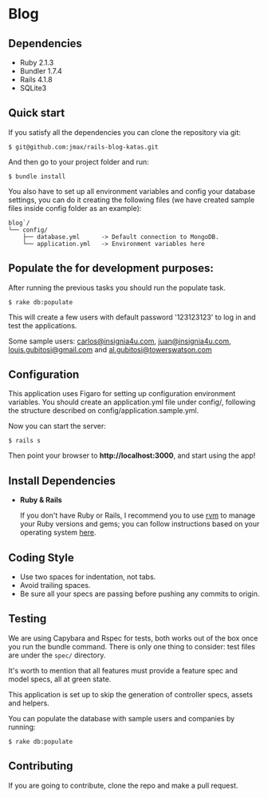 Blog
=======

Dependencies
-------

 - Ruby 2.1.3
 - Bundler 1.7.4
 - Rails 4.1.8
 - SQLite3

Quick start
-------

If you satisfy all the dependencies you can clone the repository via git:

```
$ git@github.com:jmax/rails-blog-katas.git
```

And then go to your project folder and run:

```
$ bundle install
```

You also have to set up all environment variables and config your database settings, you can do it creating the following files (we have created sample files inside config folder as an example):

```
blog`/
└── config/
    ├── database.yml      -> Default connection to MongoDB.
    └── application.yml   -> Environment variables here
```


Populate the for development purposes:
-------

After running the previous tasks you should run the populate task.

```
$ rake db:populate
```

This will create a few users with default password '123123123' to log in and test the applications.

Some sample users: carlos@insignia4u.com, juan@insignia4u.com, louis.gubitosi@gmail.com and al.gubitosi@towerswatson.com

Configuration
-------

This application uses Figaro for setting up configuration environment variables. You should create an application.yml file under config/, following the structure described on config/application.sample.yml.

Now you can start the server:

```
$ rails s
```

Then point your browser to **http://localhost:3000**, and start using the app!

Install Dependencies
-------
- **Ruby & Rails**

    If you don't have Ruby or Rails, I recommend you to use [rvm][1] to manage your Ruby versions and gems; you can follow instructions based on your operating system [here][2].


Coding Style
------
 - Use two spaces for indentation, not tabs.
 - Avoid trailing spaces.
 - Be sure all your specs are passing before pushing any commits to origin.

Testing
-------

We are using Capybara and Rspec for tests, both works out of the box once you run the bundle command. There is only one thing to consider: test files are under the `spec/` directory.

It's worth to mention that all features must provide a feature spec and model specs, all at green state.

This application is set up to skip the generation of controller specs, assets and helpers.

You can populate the database with sample users and companies by running:

```
$ rake db:populate
```

Contributing
-------

If you are going to contribute, clone the repo and make a pull request.

[1]: https://rvm.io/rvm/install
[2]: http://railsapps.github.io/installing-rails.html
